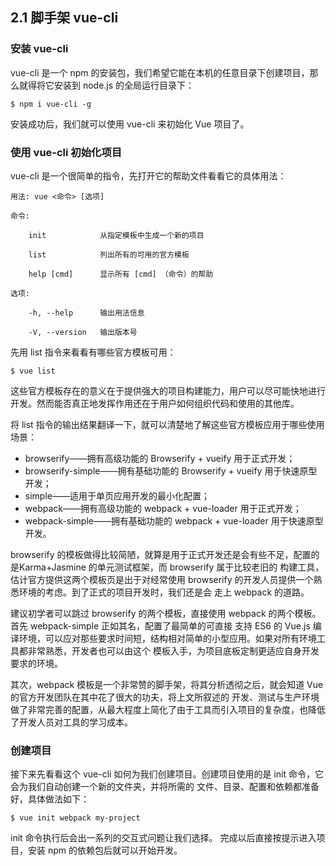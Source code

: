 ## 2.1 脚手架 vue-cli

### 安装 vue-cli

vue-cli 是一个 npm 的安装包，我们希望它能<red>在本机的任意目录下创建项目</red>，那么就得将它<red>安装到 node.js 的全局运行目录下</red>：

    $ npm i vue-cli -g

安装成功后，我们就可以使用 vue-cli 来初始化 Vue 项目了。

### 使用 vue-cli 初始化项目

vue-cli 是一个很简单的指令，先打开它的帮助文件看看它的具体用法：

    用法: vue <命令> [选项]

    命令:

        init            从指定模板中生成一个新的项目

        list            列出所有的可用的官方模板

        help [cmd]      显示所有 [cmd] （命令）的帮助

    选项:

        -h, --help      输出用法信息

        -V, --version   输出版本号

先用 list 指令来看看有哪些官方模板可用：

    $ vue list

这些官方模板存在的意义在于提供强大的项目构建能力，用户可以尽可能快地进行开发。然而能否真正地发挥作用还在于用户如何组织代码和使用的其他库。

将 list 指令的输出结果翻译一下，就可以清楚地了解这些官方模板应用于哪些使用场景：

- browserify——拥有高级功能的 Browserify + vueify 用于正式开发；
- browserify-simple——拥有基础功能的 Browserify + vueify 用于快速原型开发；
- simple——适用于单页应用开发的最小化配置；
- webpack——拥有高级功能的 webpack + vue-loader 用于正式开发；
- webpack-simple——拥有基础功能的 webpack + vue-loader 用于快速原型开发。

browserify 的模板做得比较简陋，就算是用于正式开发还是会有些不足，配置的是Karma+Jasmine 的单元测试框架，而 browserify 属于比较老旧的
构建工具，估计官方提供这两个模板页是出于对经常使用 browserify 的开发人员提供一个熟悉环境的考虑。到了正式的项目开发时，我们还是会
走上 webpack 的道路。

建议初学者可以跳过 browserify 的两个模板，直接使用 webpack 的两个模板。首先 webpack-simple 正如其名，配置了最简单的可直接
支持 ES6 的 Vue.js 编译环境，可以应对那些要求时间短，结构相对简单的小型应用。如果对所有环境工具都非常熟悉，开发者也可以由这个
模板入手，为项目底板定制更适应自身开发要求的环境。

其次，webpack 模板是一个非常赞的脚手架，将其分析透彻之后，就会知道 Vue 的官方开发团队在其中花了很大的功夫，将上文所叙述的
开发、测试与生产环境做了非常完善的配置，从最大程度上简化了由于工具而引入项目的复杂度，也降低了开发人员对工具的学习成本。

### 创建项目

接下来先看看这个 vue-cli 如何为我们创建项目。创建项目使用的是<red> init 命令</red>，它会为我们自动创建一个新的文件夹，并将所需的
文件、目录、配置和依赖都准备好，具体做法如下：

    $ vue init webpack my-project

init 命令执行后会出一系列的交互式问题让我们选择。
完成以后直接按提示进入项目，安装 npm 的依赖包后就可以开始开发。
